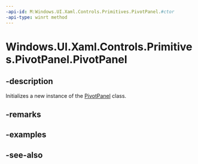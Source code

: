 ```yaml
---
-api-id: M:Windows.UI.Xaml.Controls.Primitives.PivotPanel.#ctor
-api-type: winrt method
---
```


<!-- Method syntax
public PivotPanel()
-->

# Windows.UI.Xaml.Controls.Primitives.PivotPanel.PivotPanel

## -description
Initializes a new instance of the [PivotPanel](pivotpanel.md) class.


## -remarks

## -examples

## -see-also
